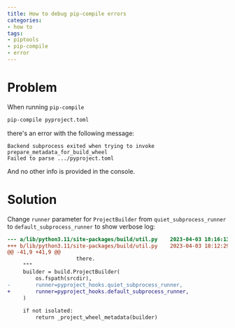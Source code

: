 ```yaml
---
title: How to debug pip-compile errors
categories:
- how to
tags:
- piptools
- pip-compile
- error
---
```

# Problem
When running `pip-compile`
```bash
pip-compile pyproject.toml
```
there's an error with the following message:
```
Backend subprocess exited when trying to invoke prepare_metadata_for_build_wheel
Failed to parse .../pyproject.toml
```

And no other info is provided in the console.

# Solution
Change `runner` parameter for `ProjectBuilder` from `quiet_subprocess_runner` to `default_subprocess_runner`
to show verbose log:

```diff {title="util.diff"}
--- a/lib/python3.11/site-packages/build/util.py	2023-04-03 18:16:13.713254111 +0500
+++ b/lib/python3.11/site-packages/build/util.py	2023-04-03 18:12:29.242171354 +0500
@@ -41,9 +41,9 @@
                      there.
     """
     builder = build.ProjectBuilder(
         os.fspath(srcdir),
-        runner=pyproject_hooks.quiet_subprocess_runner,
+        runner=pyproject_hooks.default_subprocess_runner,
     )
 
     if not isolated:
         return _project_wheel_metadata(builder)
```
